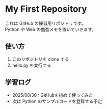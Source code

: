# My First Repository
これは GitHub の練習用リポジトリです。  
Python や Web の勉強メモを置いていきます。
## 使い方
1. このリポジトリを clone する
2. hello.py を実行する
## 学習ログ
- 2025/08/30 : GitHubを初めて使ってみた
- 次は Python のサンプルコードを登録する予定

